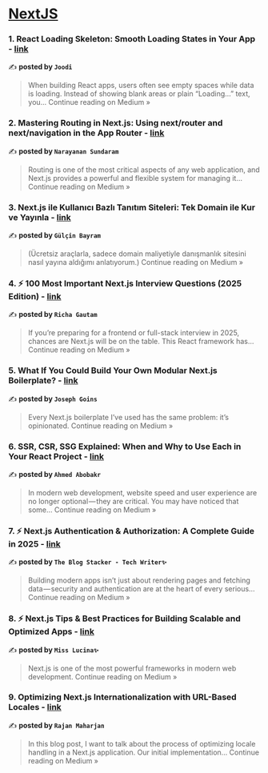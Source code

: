 
<h1><a href=https://medium.com/tag/nextjs/recommended target="_blank" rel="noopener noreferrer">NextJS</a></h1>
<h3>1. React Loading Skeleton: Smooth Loading States in Your App - <a href="https://joodi.medium.com/react-loading-skeleton-smooth-loading-states-in-your-app-1061c92e2f73?source=rss------nextjs-5" target="_blank" rel="noopener noreferrer">link</a></h3>

✍️ **posted by `Joodi`**

<blockquote>When building React apps, users often see empty spaces while data is loading. Instead of showing blank areas or plain “Loading…” text, you…
Continue reading on Medium »</blockquote>

<h3>2. Mastering Routing in Next.js: Using next/router and next/navigation in the App Router - <a href="https://medium.com/@narayanansundar02/mastering-routing-in-next-js-using-next-router-and-next-navigation-in-the-app-router-c3aca1c286bc?source=rss------nextjs-5" target="_blank" rel="noopener noreferrer">link</a></h3>

✍️ **posted by `Narayanan Sundaram`**

<blockquote>Routing is one of the most critical aspects of any web application, and Next.js provides a powerful and flexible system for managing it…
Continue reading on Medium »</blockquote>

<h3>3. Next.js ile Kullanıcı Bazlı Tanıtım Siteleri: Tek Domain ile Kur ve Yayınla - <a href="https://medium.com/@glinbayram/next-js-ile-kullan%C4%B1c%C4%B1-bazl%C4%B1-tan%C4%B1t%C4%B1m-siteleri-tek-domain-ile-kur-ve-yay%C4%B1nla-31ae8b2aaacc?source=rss------nextjs-5" target="_blank" rel="noopener noreferrer">link</a></h3>

✍️ **posted by `Gülçin Bayram`**

<blockquote>(Ücretsiz araçlarla, sadece domain maliyetiyle danışmanlık sitesini nasıl yayına aldığımı anlatıyorum.)
Continue reading on Medium »</blockquote>

<h3>4. ⚡ 100 Most Important Next.js Interview Questions (2025 Edition) - <a href="https://medium.com/@errichagautam1111/100-most-important-next-js-interview-questions-2025-edition-2b3b0ea32ec3?source=rss------nextjs-5" target="_blank" rel="noopener noreferrer">link</a></h3>

✍️ **posted by `Richa Gautam `**

<blockquote>If you’re preparing for a frontend or full-stack interview in 2025, chances are Next.js will be on the table. This React framework has…
Continue reading on Medium »</blockquote>

<h3>5. What If You Could Build Your Own Modular Next.js Boilerplate? - <a href="https://medium.com/@joseph.goins/what-if-you-could-build-your-own-modular-next-js-boilerplate-4e623ea4b085?source=rss------nextjs-5" target="_blank" rel="noopener noreferrer">link</a></h3>

✍️ **posted by `Joseph Goins`**

<blockquote>Every Next.js boilerplate I’ve used has the same problem: it’s opinionated.
Continue reading on Medium »</blockquote>

<h3>6. SSR, CSR, SSG Explained: When and Why to Use Each in Your React Project - <a href="https://medium.com/@bekoa096/ssr-csr-ssg-explained-when-and-why-to-use-each-in-your-react-project-7b1762a6d219?source=rss------nextjs-5" target="_blank" rel="noopener noreferrer">link</a></h3>

✍️ **posted by `Ahmed Abobakr`**

<blockquote>In modern web development, website speed and user experience are no longer optional — they are critical. You may have noticed that some…
Continue reading on Medium »</blockquote>

<h3>7. ⚡ Next.js Authentication & Authorization: A Complete Guide in 2025 - <a href="https://medium.com/@TheblogStacker/next-js-authentication-authorization-a-complete-guide-in-2025-04c5869a0213?source=rss------nextjs-5" target="_blank" rel="noopener noreferrer">link</a></h3>

✍️ **posted by `The Blog Stacker - Tech Writer✨`**

<blockquote>Building modern apps isn’t just about rendering pages and fetching data — security and authentication are at the heart of every serious…
Continue reading on Medium »</blockquote>

<h3>8. ⚡ Next.js Tips & Best Practices for Building Scalable and Optimized Apps - <a href="https://medium.com/@MissLucina/next-js-tips-best-practices-for-building-scalable-and-optimized-apps-8af420ca41ee?source=rss------nextjs-5" target="_blank" rel="noopener noreferrer">link</a></h3>

✍️ **posted by `Miss Lucina✨`**

<blockquote>Next.js is one of the most powerful frameworks in modern web development.
Continue reading on Medium »</blockquote>

<h3>9. Optimizing Next.js Internationalization with URL-Based Locales - <a href="https://medium.com/@rajanmaharjan042/optimizing-next-js-internationalization-with-url-based-locales-39a483b1e32e?source=rss------nextjs-5" target="_blank" rel="noopener noreferrer">link</a></h3>

✍️ **posted by `Rajan Maharjan`**

<blockquote>In this blog post, I want to talk about the process of optimizing locale handling in a Next.js application. Our initial implementation…
Continue reading on Medium »</blockquote>

